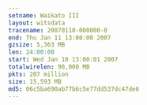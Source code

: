 ```yaml
---
setname: Waikato III
layout: witsdata
tracename: 20070110-000000-0
end: Thu Jan 11 13:00:00 2007
gzsize: 5,363 MB
len: 24:00:00
start: Wed Jan 10 13:00:01 2007
totalwirelen: 98,000 MB
pkts: 207 million
size: 15,593 MB
md5: 06c5ba690ab77b6c5e77dd537dc47de6
---
```

